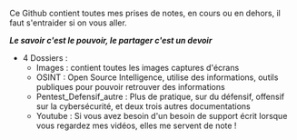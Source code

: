 Ce Github contient toutes mes prises de notes, en cours ou en dehors, il faut s'entraider si on vous aller.

***Le savoir c'est le pouvoir, le partager c'est un devoir***

* 4 Dossiers :
    * Images : contient toutes les images captures d'écrans 
    * OSINT : Open Source Intelligence, utilise des informations, outils publiques pour pouvoir retrouver des informations 
    * Pentest_Defensif_autre : Plus de pratique, sur du défensif, offensif sur la cybersécurité, et deux trois autres documentations
    * Youtube : Si vous avez besoin d'un besoin de support écrit lorsque vous regardez mes vidéos, elles me servent de note ! 